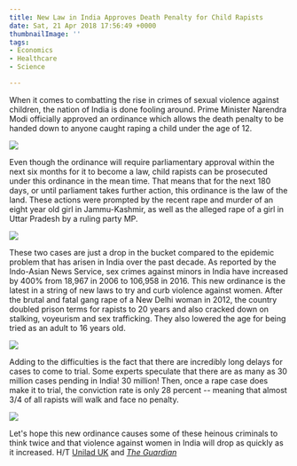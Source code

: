 ```yaml
---
title: New Law in India Approves Death Penalty for Child Rapists
date: Sat, 21 Apr 2018 17:56:49 +0000
thumbnailImage: ''
tags:
- Economics
- Healthcare
- Science

---
```

When it comes to combatting the rise in crimes of sexual violence against children, the nation of India is done fooling around. Prime Minister Narendra Modi officially approved an ordinance which allows the death penalty to be handed down to anyone caught raping a child under the age of 12. 

[![](http://politicsfocus.com/wp-content/uploads/2018/04/narendra-modi-1024x632.jpg)](http://politicsfocus.com/wp-content/uploads/2018/04/narendra-modi.jpg) 

Even though the ordinance will require parliamentary approval within the next six months for it to become a law, child rapists can be prosecuted under this ordinance in the mean time. That means that for the next 180 days, or until parliament takes further action, this ordinance is the law of the land. These actions were prompted by the recent rape and murder of an eight year old girl in Jammu-Kashmir, as well as the alleged rape of a girl in Uttar Pradesh by a ruling party MP. 

[![](http://politicsfocus.com/wp-content/uploads/2018/04/india-rapist-protestor.png)](http://politicsfocus.com/wp-content/uploads/2018/04/india-rapist-protestor.png) 

These two cases are just a drop in the bucket compared to the epidemic problem that has arisen in India over the past decade. As reported by the Indo-Asian News Service, sex crimes against minors in India have increased by 400% from 18,967 in 2006 to 106,958 in 2016. This new ordinance is the latest in a string of new laws to try and curb violence against women. After the brutal and fatal gang rape of a New Delhi woman in 2012, the country doubled prison terms for rapists to 20 years and also cracked down on stalking, voyeurism and sex trafficking. They also lowered the age for being tried as an adult to 16 years old. 

[![](http://politicsfocus.com/wp-content/uploads/2018/04/india-rape-protests2.jpg)](http://politicsfocus.com/wp-content/uploads/2018/04/india-rape-protests2.jpg) 

Adding to the difficulties is the fact that there are incredibly long delays for cases to come to trial. Some experts speculate that there are as many as 30 million cases pending in India! 30 million! Then, once a rape case does make it to trial, the conviction rate is only 28 percent -- meaning that almost 3/4 of all rapists will walk and face no penalty. 

[![](http://politicsfocus.com/wp-content/uploads/2018/04/india-women-1024x672.jpg)](http://politicsfocus.com/wp-content/uploads/2018/04/india-women.jpg) 

Let's hope this new ordinance causes some of these heinous criminals to think twice and that violence against women in India will drop as quickly as it increased. H/T [Unilad UK](https://www.unilad.co.uk/news/india-approves-death-penalty-for-child-rapists/) and [_The Guardian_](https://www.theguardian.com/world/2018/apr/21/india-poised-to-introduce-death-penalty-for-child-rapists)